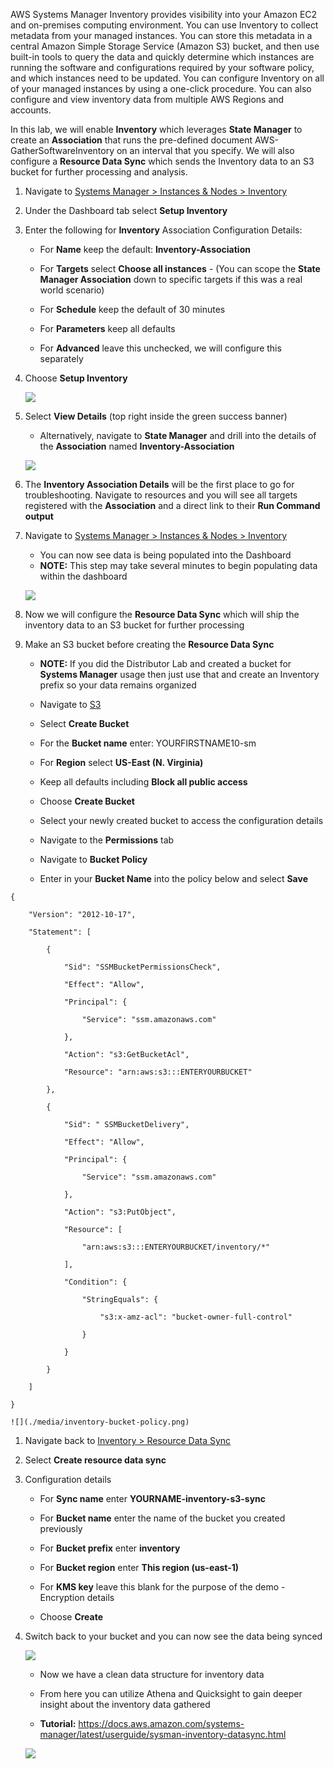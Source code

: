 AWS Systems Manager Inventory provides visibility into your Amazon EC2 and on-premises computing environment. You can use Inventory to collect metadata from your managed instances. You can store this metadata in a central Amazon Simple Storage Service (Amazon S3) bucket, and then use built-in tools to query the data and quickly determine which instances are running the software and configurations required by your software policy, and which instances need to be updated. You can configure Inventory on all of your managed instances by using a one-click procedure. You can also configure and view inventory data from multiple AWS Regions and accounts.

In this lab, we will enable **Inventory** which leverages **State Manager** to create an **Association** that runs the pre-defined document AWS-GatherSoftwareInventory on an interval that you specify.  We will also configure a **Resource Data Sync** which sends the Inventory data to an S3 bucket for further processing and analysis.  

1.  Navigate to [Systems Manager \> Instances & Nodes \>
    Inventory](https://console.aws.amazon.com/systems-manager/inventory)

1.  Under the Dashboard tab select **Setup Inventory**

1.  Enter the following for **Inventory** Association Configuration Details:

    -  For **Name** keep the default: **Inventory-Association**

    -  For **Targets** select **Choose all instances** - (You can scope the **State Manager Association** down to specific targets if this was a real world scenario)

    -  For **Schedule** keep the default of 30 minutes

    -  For **Parameters** keep all defaults

    -  For **Advanced** leave this unchecked, we will configure this separately

1.  Choose **Setup Inventory**

    ![](./media/inventory-setup.png)

1.  Select **View Details** (top right inside the green success banner)
  
    -  Alternatively, navigate to **State Manager** and drill into the details of the **Association** named **Inventory-Association**

    ![](./media/inventory-association-details.png)

1. The **Inventory Association Details** will be the first place to go for troubleshooting.  Navigate to resources and you will see all targets registered with the **Association** and a direct link to their **Run Command output**

1.  Navigate to [Systems Manager \> Instances & Nodes \>
    Inventory](https://console.aws.amazon.com/systems-manager/inventory)

    -  You can now see data is being populated into the Dashboard
    -  **NOTE:** This step may take several minutes to begin populating data within the dashboard

    ![](./media/image22.png)

1. Now we will configure the **Resource Data Sync** which will ship the inventory data to an S3 bucket for further processing

1.  Make an S3 bucket before creating the **Resource Data Sync**

    - **NOTE:** If you did the Distributor Lab and created a bucket
        for **Systems Manager** usage then just use that and create an
        Inventory prefix so your data remains organized

    - Navigate to [S3](https://s3.console.aws.amazon.com/s3)

    - Select **Create Bucket**

    - For the **Bucket name** enter: YOURFIRSTNAME10-sm

    - For **Region** select **US-East (N. Virginia)**

    - Keep all defaults including **Block all public access**

    - Choose **Create Bucket**

    - Select your newly created bucket to access the configuration details 

    - Navigate to the **Permissions** tab

    - Navigate to **Bucket Policy**

    - Enter in your **Bucket Name** into the policy below and select **Save**

```
{

    "Version": "2012-10-17",

    "Statement": [

        {

            "Sid": "SSMBucketPermissionsCheck",

            "Effect": "Allow",

            "Principal": {

                "Service": "ssm.amazonaws.com"

            },

            "Action": "s3:GetBucketAcl",

            "Resource": "arn:aws:s3:::ENTERYOURBUCKET"

        },

        {

            "Sid": " SSMBucketDelivery",

            "Effect": "Allow",

            "Principal": {

                "Service": "ssm.amazonaws.com"

            },

            "Action": "s3:PutObject",

            "Resource": [

                "arn:aws:s3:::ENTERYOURBUCKET/inventory/*"

            ],

            "Condition": {

                "StringEquals": {

                    "s3:x-amz-acl": "bucket-owner-full-control"

                }

            }

        }

    ]

}
```

    ![](./media/inventory-bucket-policy.png)

1.  Navigate back to [Inventory \> Resource Data
    Sync](https://console.aws.amazon.com/systems-manager/managed-instances/resource-data-sync)

1.  Select **Create resource data sync**

1.  Configuration details

    - For **Sync name** enter **YOURNAME-inventory-s3-sync**

    - For **Bucket name** enter the name of the bucket you created previously

    - For **Bucket prefix** enter **inventory** 

    - For **Bucket region** enter **This region (us-east-1)**

    - For **KMS key** leave this blank for the purpose of the demo - Encryption details

    - Choose **Create**

1.  Switch back to your bucket and you can now see the data being synced

    ![](./media/image23.png)

    - Now we have a clean data structure for inventory data

    - From here you can utilize Athena and Quicksight to gain deeper
        insight about the inventory data gathered

    - **Tutorial:**
        <https://docs.aws.amazon.com/systems-manager/latest/userguide/sysman-inventory-datasync.html>

    ![](./media/image24.png)